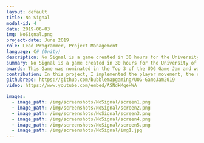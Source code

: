 ```yaml
---
layout: default
title: No Signal
modal-id: 4
date: 2019-06-03
img: NoSignal.png
project-date: June 2019
role: Lead Programmer, Project Management
language: C# (Unity)
description: No Signal is a game created in 30 hours for the University of Gloucestershire Game Jam 2019. The theme of the jam was 'Waves'. The game takes a unique look at the theme and follows a UFO hunter protagonist with a radio scanner that he uses to track down aliens. This game was created in a team of 3 programmers and 2 designers.
summary: No Signal is a game created in 30 hours for the University of Gloucestershire Game Jam 2019. The theme of the jam was 'Waves'.
awards: This Game was nominated in the Top 3 of the UOG Game Jam and was then shown at the end of year show, where it ultimately came 2nd. 
contribution: In this project, I implemented the player movement, the radio scanner mechanic, level transitions. I also partly worked on the overall project management roles such as task assignment and asset importing. <br><br> Mechanics Developed<ul><li>Player Movement</li><li>Short Range Radio Tracker, a device that beeped at shorter intervals based on the players' distance to a goal item</li><li>Long Range Radio Tracker, a "menu" where the player has to tune to a specific frequency to see nodes that they can travel to on the map</li><li>Player Dialogue</li><li>Scene Transition System</li></ul>
githubrepo: https://github.com/bubblemapgaming/UOG-GameJam2019
video: https://www.youtube.com/embed/ASNdkMqeHWA

images:
  - image_path: /img/screenshots/NoSignal/screen1.png
  - image_path: /img/screenshots/NoSignal/screen2.png
  - image_path: /img/screenshots/NoSignal/screen3.png
  - image_path: /img/screenshots/NoSignal/screen4.png
  - image_path: /img/screenshots/NoSignal/screen5.png
  - image_path: /img/screenshots/NoSignal/img1.jpg
---
```

